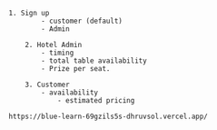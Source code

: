 ```
1. Sign up
        - customer (default)
        - Admin

    2. Hotel Admin
        - timing
        - total table availability
        - Prize per seat.

    3. Customer
        - availability
            - estimated pricing
```

```https://blue-learn-69gzils5s-dhruvsol.vercel.app/```
